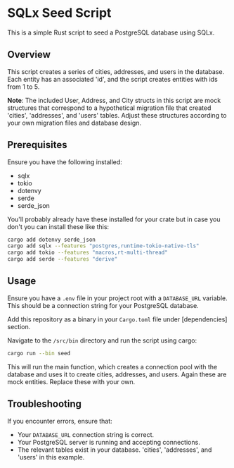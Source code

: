 # SQLx Seed Script
This is a simple Rust script to seed a PostgreSQL database using SQLx.

## Overview
This script creates a series of cities, addresses, and users in the database.  Each entity has an associated 'id', and the script creates entities with ids from 1 to 5.

**Note**: The included User, Address, and City structs in this script are mock structures that correspond to a hypothetical migration file that created 'cities', 'addresses', and 'users' tables. Adjust these structures according to your own migration files and database design.

## Prerequisites
Ensure you have the following installed:

- sqlx
- tokio
- dotenvy
- serde
- serde_json

You'll probably already have these installed for your crate but in case you don't you can install these like this:

```sh
cargo add dotenvy serde_json
cargo add sqlx --features "postgres,runtime-tokio-native-tls"
cargo add tokio --features "macros,rt-multi-thread"
cargo add serde --features "derive"
```

## Usage
Ensure you have a `.env` file in your project root with a `DATABASE_URL` variable. This should be a connection string for your PostgreSQL database.

Add this repository as a binary in your `Cargo.toml` file under [dependencies] section.

Navigate to the `/src/bin` directory and run the script using cargo:

```sh
cargo run --bin seed
```

This will run the main function, which creates a connection pool with the database and uses it to create cities, addresses, and users. Again these are mock entities. Replace these with your own.

## Troubleshooting
If you encounter errors, ensure that:

- Your `DATABASE_URL` connection string is correct.
- Your PostgreSQL server is running and accepting connections.
- The relevant tables exist in your database. 'cities', 'addresses', and 'users' in this example.
